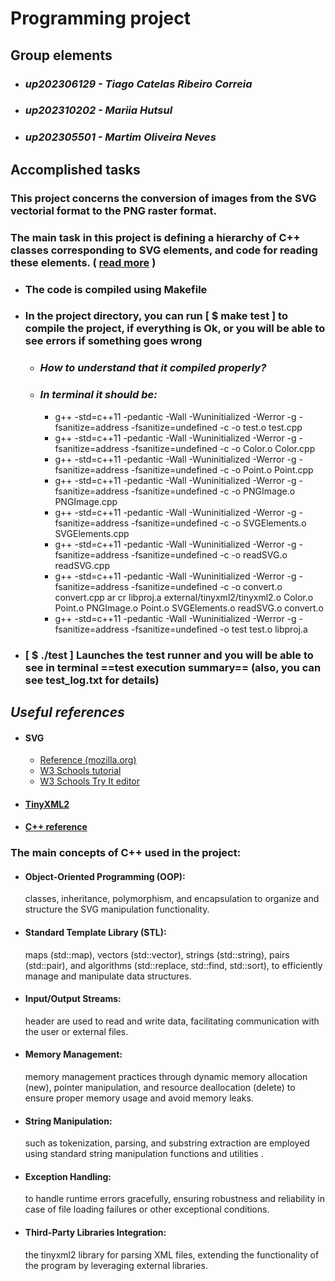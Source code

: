 # Programming project

## Group elements


* ### ___up202306129 - Tiago Catelas Ribeiro Correia___
* ### ___up202310202 - Mariia Hutsul___
* ### ___up202305501 - Martim Oliveira Neves___


## Accomplished tasks

### This project concerns the conversion of images from the SVG vectorial format to the PNG raster format.
### The main task in this project is defining a hierarchy of C++ classes corresponding to SVG elements, and code for reading these elements. (  [read more](https://moodle2324.up.pt/pluginfile.php/189678/mod_resource/content/20/index.html) )  
* ### The code is compiled using Makefile
* ### In the project directory, you can run [ $ make test ] to compile the project, if everything is Ok, or you will be able to see errors if something goes wrong
   + ### ___How to understand that it compiled properly?___
   + ### ___In terminal it should be:___
     * g++ -std=c++11  -pedantic -Wall -Wuninitialized -Werror -g -fsanitize=address -fsanitize=undefined -c -o test.o test.cpp
     * g++ -std=c++11  -pedantic -Wall -Wuninitialized -Werror -g -fsanitize=address -fsanitize=undefined -c -o Color.o Color.cpp
     * g++ -std=c++11  -pedantic -Wall -Wuninitialized -Werror -g -fsanitize=address -fsanitize=undefined -c -o Point.o Point.cpp
     * g++ -std=c++11  -pedantic -Wall -Wuninitialized -Werror -g -fsanitize=address -fsanitize=undefined -c -o PNGImage.o PNGImage.cpp
     * g++ -std=c++11  -pedantic -Wall -Wuninitialized -Werror -g -fsanitize=address -fsanitize=undefined -c -o SVGElements.o SVGElements.cpp
     * g++ -std=c++11  -pedantic -Wall -Wuninitialized -Werror -g -fsanitize=address -fsanitize=undefined -c -o readSVG.o readSVG.cpp
     * g++ -std=c++11  -pedantic -Wall -Wuninitialized -Werror -g -fsanitize=address -fsanitize=undefined -c -o convert.o convert.cpp ar cr libproj.a external/tinyxml2/tinyxml2.o Color.o Point.o PNGImage.o Point.o SVGElements.o readSVG.o convert.o 
     * g++ -std=c++11  -pedantic -Wall -Wuninitialized -Werror -g -fsanitize=address -fsanitize=undefined -o test test.o libproj.a   
* ### [ $ ./test  ] Launches the test runner and you will be able to see in terminal ==test execution summary== (also, you can see test_log.txt for details)
## ___Useful references___
+ #### SVG 
   + [Reference (mozilla.org)](https://developer.mozilla.org/en-US/docs/Web/SVG)
   + [W3 Schools tutorial](https://www.w3schools.com/graphics/svg_intro.asp)
   + [W3 Schools Try It editor](https://www.w3schools.com/graphics/svg_intro.asp)
+ #### [TinyXML2](https://leethomason.github.io/tinyxml2/)
+ #### [C++ reference ](https://moodle2324.up.pt/pluginfile.php/189580/mod_resource/content/8/en/index.html)
### The main concepts of C++ used in the project:

+ #### Object-Oriented Programming (OOP):  
   classes, inheritance, polymorphism, and encapsulation to organize and structure the SVG manipulation functionality.

+ #### Standard Template Library (STL): 
  maps (std::map), vectors (std::vector), strings (std::string), pairs (std::pair), and algorithms (std::replace, std::find, std::sort), to efficiently manage and manipulate data structures.

+ #### Input/Output Streams:  
  <iostream> header are used to read and write data, facilitating communication with the user or external files.

+ #### Memory Management: 
  memory management practices through dynamic memory allocation (new), pointer manipulation, and resource deallocation (delete) to ensure proper memory usage and avoid memory leaks.

+ #### String Manipulation: 
  such as tokenization, parsing, and substring extraction are employed using standard string manipulation functions and utilities .

+ #### Exception Handling: 
   to handle runtime errors gracefully, ensuring robustness and reliability in case of file loading failures or other exceptional conditions.

+ #### Third-Party Libraries Integration: 
  the tinyxml2 library for parsing XML files, extending the functionality of the program by leveraging external libraries.






